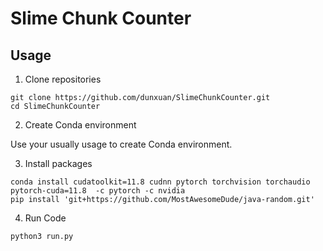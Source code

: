 # Slime Chunk Counter


## Usage

1. Clone repositories

```shell
git clone https://github.com/dunxuan/SlimeChunkCounter.git
cd SlimeChunkCounter
```

2. Create Conda environment

Use your usually usage to create Conda environment.

3. Install packages

```shell
conda install cudatoolkit=11.8 cudnn pytorch torchvision torchaudio pytorch-cuda=11.8  -c pytorch -c nvidia
pip install 'git+https://github.com/MostAwesomeDude/java-random.git'
```

4. Run Code

```shell
python3 run.py
```
